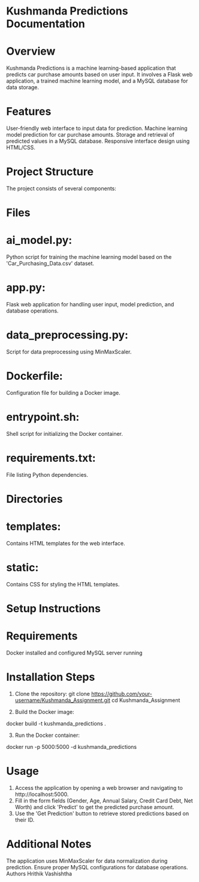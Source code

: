 # Kushmanda Predictions Documentation

# Overview

Kushmanda Predictions is a machine learning-based application that predicts car purchase amounts based on user input. It involves a Flask web application, a trained machine learning model, and a MySQL database for data storage.

# Features

User-friendly web interface to input data for prediction.
Machine learning model prediction for car purchase amounts.
Storage and retrieval of predicted values in a MySQL database.
Responsive interface design using HTML/CSS.

# Project Structure

The project consists of several components:

# Files

# ai_model.py: 
Python script for training the machine learning model based on the 'Car_Purchasing_Data.csv' dataset.
# app.py: 
Flask web application for handling user input, model prediction, and database operations.
# data_preprocessing.py: 
Script for data preprocessing using MinMaxScaler.
# Dockerfile: 
Configuration file for building a Docker image.
# entrypoint.sh: 
Shell script for initializing the Docker container.
# requirements.txt: 
File listing Python dependencies.

# Directories

# templates: 
Contains HTML templates for the web interface.
# static: 
Contains CSS for styling the HTML templates.

# Setup Instructions

# Requirements

Docker installed and configured
MySQL server running

# Installation Steps
1. Clone the repository:
git clone https://github.com/your-username/Kushmanda_Assignment.git
cd Kushmanda_Assignment

2. Build the Docker image:

docker build -t kushmanda_predictions .

3. Run the Docker container:

docker run -p 5000:5000 -d kushmanda_predictions

# Usage
1. Access the application by opening a web browser and navigating to http://localhost:5000.
2. Fill in the form fields (Gender, Age, Annual Salary, Credit Card Debt, Net Worth) and click 'Predict' to get the predicted purchase amount.
3. Use the 'Get Prediction' button to retrieve stored predictions based on their ID.

# Additional Notes
The application uses MinMaxScaler for data normalization during prediction.
Ensure proper MySQL configurations for database operations.
Authors
Hrithik Vashishtha
